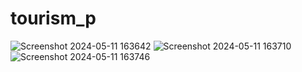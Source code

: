 # tourism_p

![Screenshot 2024-05-11 163642](https://github.com/jabermobarak/Tourism-In-Lebanon/assets/150077156/86602885-7a56-4a78-86ac-49d0f6d8c3b0)
![Screenshot 2024-05-11 163710](https://github.com/jabermobarak/Tourism-In-Lebanon/assets/150077156/6d57be80-b69b-4c89-8f87-4871a0155d26)
![Screenshot 2024-05-11 163746](https://github.com/jabermobarak/Tourism-In-Lebanon/assets/150077156/79514be6-2fb2-47ca-9789-c0c23524e20e)

